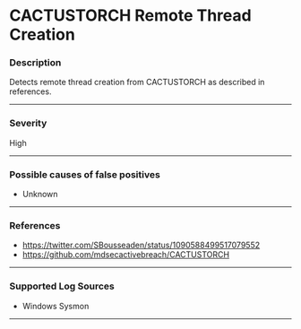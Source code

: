 # CACTUSTORCH Remote Thread Creation
### Description

Detects remote thread creation from CACTUSTORCH as described in references.

-------------------
### Severity

High

-------------------
<!---
### Detailed Information

- Why is this alert triggered?
- What are the typical causes that generate this alert? (e.g. port scans, unusual file access activity, etc...)
- Which corroborating information should be looked up?
- Any supporting queries to get more information?
- Any supporting visualizations to get more information?

-------------------
--->
### Possible causes of false positives

- Unknown

-------------------
### References

- https://twitter.com/SBousseaden/status/1090588499517079552
- https://github.com/mdsecactivebreach/CACTUSTORCH

-------------------
### Supported Log Sources

- Windows Sysmon

-------------------
